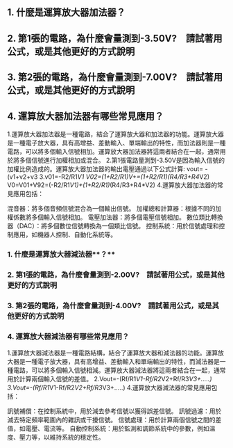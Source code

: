 ## **1. 什麼是運算放大器加法器？**

## **2. 第1張的電路，為什麼會量測到-3.50V?　請試著用公式，或是其他更好的方式說明**

## **3. 第2張的電路，為什麼會量測到-7.00V?　請試著用公式，或是其他更好的方式說明**

## **4. 運算放大器加法器有哪些常見應用？**

1.運算放大器加法器是一種電路，結合了運算放大器和加法器的功能。運算放大器是一種電子放大器，具有高增益、差動輸入、單端輸出的特性，而加法器則是一種電路，可以將多個輸入信號相加。運算放大器加法器將這兩者結合在一起，通常用於將多個信號進行加權相加或混合。
2.第1張電路量測到-3.50V是因為輸入信號的加權比例造成的。運算放大器加法器的輸出電壓通過以下公式計算: vout= -(v1+v2+v3
3.v01=-R2/R1*V1
V02=(1+R2/R1)*V+=(1+R2/R1)*(R4/R3+R4*V2)
V0=V01+V92=(-R2/R1*V1)+(1+R2/R1)*(R4/R3+R4*V2)
4.運算放大器加法器的常見應用包括：

混音器：將多個音頻信號混合為一個輸出信號。
加權總和計算器：根據不同的加權係數將多個輸入信號相加。
電壓加法器：將多個電壓信號相加。
數位類比轉換器（DAC）：將多個數位信號轉換為一個類比信號。
控制系統：用於信號處理和控制應用，如機器人控制、自動化系統等。




### **1. 什麼是運算放大器**減法器**？**

### **2. 第1張的電路，為什麼會量測到-2.00V?　請試著用公式，或是其他更好的方式說明**

### **3. 第2張的電路，為什麼會量測到-4.00V?　請試著用公式，或是其他更好的方式說明**

### **4. 運算放大器**減法器**有哪些常見應用？**

1.運算放大器減法器是一種電路結構，結合了運算放大器和減法器的功能。運算放大器是一種電子放大器，具有高增益、差動輸入和單端輸出的特性，而減法器是一種電路，可以將多個輸入信號相減。運算放大器減法器將這兩者結合在一起，通常用於計算兩個輸入信號的差值。
2.Vout=-(Rf/R1*V1-Rf/R2*V2+Rf/R3*V3+.....)
3.Vout=-(Rf/R1*V1-Rf/R2*V2+Rf/R3*V3+.....)
4.運算放大器減法器的常見應用包括：

訊號補償：在控制系統中，用於減去參考信號以獲得誤差信號。
訊號過濾：用於減去特定頻率範圍內的雜訊或干擾信號。
信號處理：用於計算兩個信號之間的差值，如電壓、電流等。
自動控制系統：用於監測和調節系統中的參數，例如溫度、壓力等，以維持系統的穩定性。

